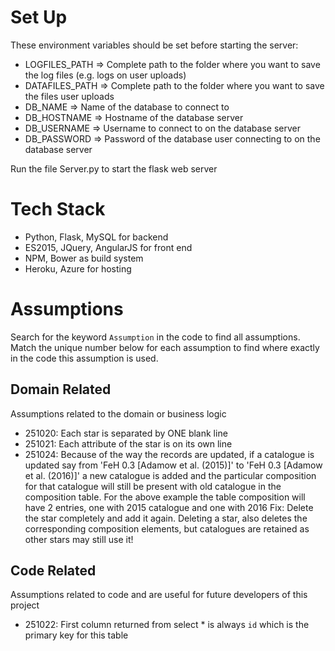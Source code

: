 # Set Up
These environment variables should be set before starting the server:

- LOGFILES_PATH => Complete path to the folder where you want to save the log files (e.g. logs on user uploads) 
- DATAFILES_PATH => Complete path to the folder where you want to save the files user uploads
- DB_NAME => Name of the database to connect to
- DB_HOSTNAME => Hostname of the database server
- DB_USERNAME => Username to connect to on the database server
- DB_PASSWORD => Password of the database user connecting to on the database server

Run the file Server.py to start the flask web server

# Tech Stack

- Python, Flask, MySQL for backend
- ES2015, JQuery, AngularJS for front end
- NPM, Bower as build system
- Heroku, Azure for hosting

# Assumptions

Search for the keyword `Assumption` in the code to find all assumptions. Match the unique number below for each assumption to find where exactly in the code this assumption is used.

## Domain Related

Assumptions related to the domain or business logic

- 251020: Each star is separated by ONE blank line
- 251021: Each attribute of the star is on its own line
- 251024: Because of the way the records are updated, if a catalogue is updated say from 'FeH 0.3 [Adamow et al. (2015)]' to 'FeH 0.3 [Adamow et al. (2016)]' a new catalogue is added and the particular composition for that catalogue will still be present with old catalogue in the composition table. For the above example the table composition will have 2 entries, one with 2015 catalogue and one with 2016 Fix: Delete the star completely and add it again. Deleting a star, also deletes the corresponding composition elements, but catalogues are retained as other stars may still use it!

## Code Related

Assumptions related to code and are useful for future developers of this project

- 251022: First column returned from select * is always `id` which is the primary key for this table